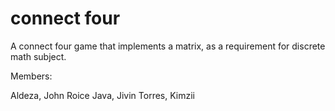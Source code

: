 # connect four

A connect four game that implements a matrix, as a requirement for discrete math subject.

Members:

Aldeza, John Roice
Java, Jivin
Torres, Kimzii
